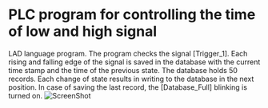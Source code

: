# PLC program for controlling the time of low and high signal

LAD language program. The program checks the signal [Trigger_1]. Each rising and falling edge of the signal is saved in the database with the current time stamp and the time of the previous state. The database holds 50
records. Each change of state results in writing to the database in the next position. In case of saving the last record, the [Database_Full] blinking is turned on.
![ScreenShot](https://user-images.githubusercontent.com/34861787/222790854-b144c47f-b682-4add-a5ec-47a5f4eb7636.png)
